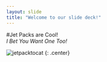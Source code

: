 ```yaml
---
layout: slide
title: "Welcome to our slide deck!"
---
```



#Jet Packs are Cool!  
_I Bet You Want One Too!_

![jetpacktocat](https://octodex.github.com/images/jetpacktocat.png)
{: .center}
